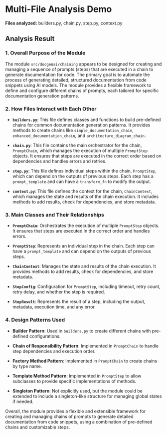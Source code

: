 # Multi-File Analysis Demo

**Files analyzed:** builders.py, chain.py, step.py, context.py

## Analysis Result



### 1. Overall Purpose of the Module

The module `src/docgenai/chaining` appears to be designed for creating and managing a sequence of prompts (steps) that are executed in a chain to generate documentation for code. The primary goal is to automate the process of generating detailed, structured documentation from code snippets using AI models. The module provides a flexible framework to define and configure different chains of prompts, each tailored for specific documentation generation patterns.

### 2. How Files Interact with Each Other

- **`builders.py`**: This file defines classes and functions to build pre-defined chains for common documentation generation patterns. It provides methods to create chains like `simple_documentation_chain`, `enhanced_documentation_chain`, and `architecture_diagram_chain`.

- **`chain.py`**: This file contains the main orchestrator for the chain, `PromptChain`, which manages the execution of multiple `PromptStep` objects. It ensures that steps are executed in the correct order based on dependencies and handles errors and retries.

- **`step.py`**: This file defines individual steps within the chain, `PromptStep`, which can depend on the outputs of previous steps. Each step has a `prompt_template` and can have a `transform_fn` to modify the output.

- **`context.py`**: This file defines the context for the chain, `ChainContext`, which manages the state and results of the chain execution. It includes methods to add results, check for dependencies, and store metadata.

### 3. Main Classes and Their Relationships

- **`PromptChain`**: Orchestrates the execution of multiple `PromptStep` objects. It ensures that steps are executed in the correct order and handles errors.

- **`PromptStep`**: Represents an individual step in the chain. Each step can have a `prompt_template` and can depend on the outputs of previous steps.

- **`ChainContext`**: Manages the state and results of the chain execution. It provides methods to add results, check for dependencies, and store metadata.

- **`StepConfig`**: Configuration for `PromptStep`, including timeout, retry count, retry delay, and whether the step is required.

- **`StepResult`**: Represents the result of a step, including the output, metadata, execution time, and any error.

### 4. Design Patterns Used

- **Builder Pattern**: Used in `builders.py` to create different chains with pre-defined configurations.

- **Chain of Responsibility Pattern**: Implemented in `PromptChain` to handle step dependencies and execution order.

- **Factory Method Pattern**: Implemented in `PromptChain` to create chains by type name.

- **Template Method Pattern**: Implemented in `PromptStep` to allow subclasses to provide specific implementations of methods.

- **Singleton Pattern**: Not explicitly used, but the module could be extended to include a singleton-like structure for managing global states if needed.

Overall, the module provides a flexible and extensible framework for creating and managing chains of prompts to generate detailed documentation from code snippets, using a combination of pre-defined chains and customizable steps.
